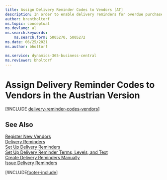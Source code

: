```yaml
---
title: Assign Delivery Reminder Codes to Vendors [AT]
description: In order to enable delivery reminders for overdue purchases, you must assign delivery reminder terms to vendors in the Austrian version.
author: brentholtorf
ms.topic: conceptual
ms.devlang: al
ms.search.keywords:
    ms.search.form: 5005270, 5005272
ms.date: 06/25/2021
ms.author: bholtorf

ms.service: dynamics-365-business-central
ms.reviewer: bholtorf
---
```

# Assign Delivery Reminder Codes to Vendors in the Austrian Version

[!INCLUDE [delivery-reminder-codes-vendors](../includes/ATCHDE/delivery-reminder-codes-vendors.md)]

## See Also

[Register New Vendors](../../purchasing-how-register-new-vendors.md)  
[Delivery Reminders](delivery-reminders.md)  
[Set Up Delivery Reminders](how-to-set-up-delivery-reminders.md)  
[Set Up Delivery Reminder Terms, Levels, and Text](how-to-set-up-delivery-reminder-terms-levels-and-text.md)  
[Create Delivery Reminders Manually](how-to-create-delivery-reminders-manually.md)  
[Issue Delivery Reminders](how-to-issue-delivery-reminders.md)  


[!INCLUDE[footer-include](../../includes/footer-banner.md)]
